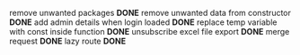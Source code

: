remove unwanted packages **DONE**
remove unwanted data from constructor **DONE**
add admin details when login loaded **DONE**
replace temp variable with const inside function **DONE**
unsubscribe
excel file export **DONE**
merge request  **DONE**
lazy route  **DONE**

